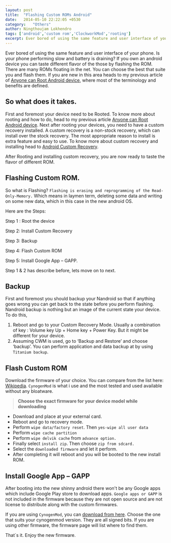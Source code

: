 ```yaml
---
layout: post
title:  "Flashing Custom ROMs Android"
date:   2014-05-10 22:22:05 +0530
category:	"Others"
author:	Ningthoujam Lokhendro
tags: ['android','custom rom','ClockworkMod','rooting']
excerpt: Ever bored of using the same feature and user interface of your phone. Is your phone performing slow and battery is draining?  If you own an android device you can taste different flavor of the those by flashing the ROM.
---
```

Ever bored of using the same feature and user interface of your phone. Is your phone performing slow and battery is draining?  If you own an android device you can taste different flavor of the those by flashing the ROM. There are many ROMs floating in the net. You can choose the best that suite you and flash them. If you are new in this area heads to my previous article of [Anyone can Root Android device][Anyone can Root Android device], where most of the terminology and benefits are defined.

## So what does it takes.
First and foremost your device need to be Rooted. To know more about rooting and how to do, head to my previous article [Anyone can Root Android device][Anyone can Root Android device]. Next after rooting your devices, you need to have a custom recovery installed. A custom recovery is a non-stock recovery, which can install over the stock recovery. The most appropriate reason to install is extra feature and easy to use. To know more about custom recovery and installing head to [Android Custom Recovery][Android Custom Recovery].

After Rooting and installing custom recovery, you are now ready to taste the flavor of different ROM.

## Flashing Custom ROM.
So what is Flashing? `Flashing is erasing and reprogramming of the Read-Only-Memory.` Which means in laymen term, deleting some data and writing on some new data, which in this case in the new android OS.

Here are the Steps:

Step 1 : Root the device

Step 2: Install Custom Recovery

Step 3: Backup

Step 4: Flash Custom ROM

Step 5: Install Google App – GAPP.

Step 1 & 2 has describe before, lets move on to next.

## Backup
First and foremost you should backup your Nandroid so that if anything goes wrong you can get back to the state before you perform flashing. Nandroid backup is nothing but an image of the current state your device. To do this,

1. Reboot and go to your Custom Recovery Mode. Usually a combination of key : Volume key Up + Home key + Power Key. But it might be different for your device.
2. Assuming CWM is used, go to ‘Backup and Restore’ and choose ‘backup’.
You can perform application and data backup at by using `Titanium backup`.

## Flash Custom ROM
Download the firmware of your choice. You can compare from the list here: [Wikipedia][Wikipedia]. `CynogenMod` is what i use and the most tested and used available without any bloatware.

> __Choose the exact firmware for your device model while downloading__

* Download and place at your external card.
* Reboot and go to recovery mode.
* Perform `wipe data/factory reset`. Then `yes-wipe all user data`
* Perform `wipe cache partition`
* Perform `wipe delvik cache` from `advance option.`
* Finally select `install zip`. Then choose `zip from sdcard.`
* Select the `downloaded firmware` and let it perform.
* After completing it will reboot and you will be booted to the new install ROM.

## Install Google App – GAPP
After booting into the new shinny android there won't be any Google apps which include Google Play store to download apps. `Google apps or GAPP` is not included in the firmware because they are not open source and are not license to distribute along with the custom firmwares.

If you are using `CynogenMod`, you can [download from here][download from here]. Choose the one that suits your cynogenmod version. They are all signed bits. If you are using other firmware, the firmware page will list where to find them.

That`s it. Enjoy the new firmware.


[Anyone can Root Android device]: http://ningzeta.com/others/2014/04/05/anyone-can-root-android-device.html
[Android Custom Recovery]: http://ningzeta.com/others/2014/05/04/Android-Custom-Recovery.html
[Wikipedia]: http://en.wikipedia.org/wiki/List_of_custom_Android_firmwares
[download from here]: http://wiki.cyanogenmod.org/w/Google_Apps
